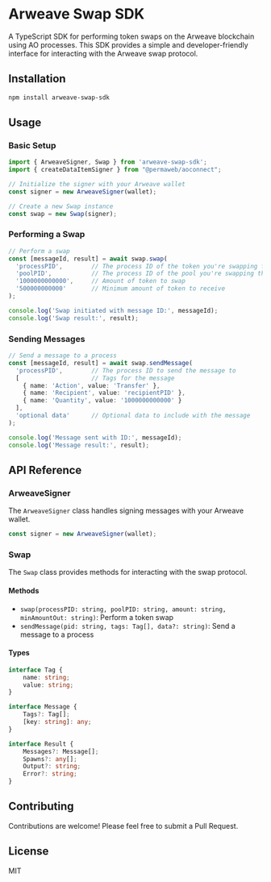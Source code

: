 # Arweave Swap SDK

A TypeScript SDK for performing token swaps on the Arweave blockchain using AO processes. This SDK provides a simple and developer-friendly interface for interacting with the Arweave swap protocol.

## Installation

```bash
npm install arweave-swap-sdk
```

## Usage

### Basic Setup

```typescript
import { ArweaveSigner, Swap } from 'arweave-swap-sdk';
import { createDataItemSigner } from "@permaweb/aoconnect";

// Initialize the signer with your Arweave wallet
const signer = new ArweaveSigner(wallet);

// Create a new Swap instance
const swap = new Swap(signer);
```

### Performing a Swap

```typescript
// Perform a swap
const [messageId, result] = await swap.swap(
  'processPID',        // The process ID of the token you're swapping from
  'poolPID',           // The process ID of the pool you're swapping through
  '1000000000000',     // Amount of token to swap
  '500000000000'       // Minimum amount of token to receive
);

console.log('Swap initiated with message ID:', messageId);
console.log('Swap result:', result);
```

### Sending Messages

```typescript
// Send a message to a process
const [messageId, result] = await swap.sendMessage(
  'processPID',        // The process ID to send the message to
  [                    // Tags for the message
    { name: 'Action', value: 'Transfer' },
    { name: 'Recipient', value: 'recipientPID' },
    { name: 'Quantity', value: '1000000000000' }
  ],
  'optional data'      // Optional data to include with the message
);

console.log('Message sent with ID:', messageId);
console.log('Message result:', result);
```

## API Reference

### ArweaveSigner

The `ArweaveSigner` class handles signing messages with your Arweave wallet.

```typescript
const signer = new ArweaveSigner(wallet);
```

### Swap

The `Swap` class provides methods for interacting with the swap protocol.

#### Methods

- `swap(processPID: string, poolPID: string, amount: string, minAmountOut: string)`: Perform a token swap
- `sendMessage(pid: string, tags: Tag[], data?: string)`: Send a message to a process

#### Types

```typescript
interface Tag {
    name: string;
    value: string;
}

interface Message {
    Tags?: Tag[];
    [key: string]: any;
}

interface Result {
    Messages?: Message[];
    Spawns?: any[];
    Output?: string;
    Error?: string;
}
```

## Contributing

Contributions are welcome! Please feel free to submit a Pull Request.

## License

MIT